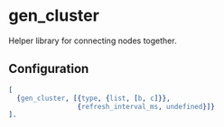 gen_cluster
=====

Helper library for connecting nodes together.

## Configuration

```erlang
[
  {gen_cluster, [{type, {list, [b, c]}},
                 {refresh_interval_ms, undefined}]}
].
```
